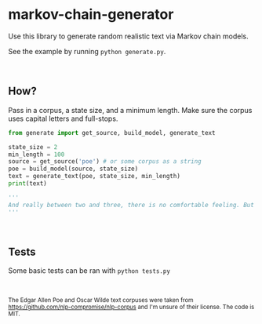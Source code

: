 # markov-chain-generator

Use this library to generate random realistic text via Markov chain models.

See the example by running `python generate.py`.

<br>

## How?

Pass in a corpus, a state size, and a minimum length. Make sure the corpus uses capital letters and full-stops.

```python
from generate import get_source, build_model, generate_text

state_size = 2
min_length = 100
source = get_source('poe') # or some corpus as a string
poe = build_model(source, state_size)
text = generate_text(poe, state_size, min_length)
print(text)

'''
And really between two and three, there is no comfortable feeling. But the little spalpeen Mounseer Maiter-di-dauns that plumped his silf right down by the pond. Upon his own house, when wit and jollity reigned supreme-dampened a little, of course, expressed in regard to his conscience and himself. But although Hop-Frog, through the nose; the intestines through an avenue two miles long, and might have been a little amused. When we had great reason to congratulate ourselves upon our good fortune. Approaching the table, and in the way of indemnification inserted his left thumb in the external world, when, with many a fine thing.
'''
```

<br>

## Tests

Some basic tests can be ran with `python tests.py`

<br>

<sub>The Edgar Allen Poe and Oscar Wilde text corpuses were taken from https://github.com/nlp-compromise/nlp-corpus and I'm unsure of their license. The code is MIT.</sub>
